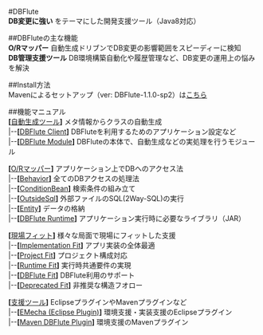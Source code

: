 #DBFlute  
__DB変更に強い__ をテーマにした開発支援ツール（Java8対応）

##DBFluteの主な機能  
__O/Rマッパー__ 自動生成ドリブンでDB変更の影響範囲をスピーディーに検知  
__DB管理支援ツール__ DB環境構築自動化や履歴管理など、DB変更の運用上の悩みを解決

##Install方法  
Mavenによるセットアップ（ver: DBFlute-1.1.0-sp2）は[こちら](http://dbflute.seasar.org/ja/environment/setup/maven.html)

##機能マニュアル  
__[__[自動生成ツール](http://dbflute.seasar.org/ja/manual/function/generator/index.html)__]__ メタ情報からクラスの自動生成  
|--__[__[DBFlute Client](http://dbflute.seasar.org/ja/manual/function/generator/client/index.html)__]__ DBFluteを利用するためのアプリケーション設定など  
|--__[__[DBFlute   Module](http://dbflute.seasar.org/ja/manual/function/generator/module/index.html)__]__ DBFluteの本体で、自動生成などの実処理を行うモジュール  

__[__[O/Rマッパー](http://dbflute.seasar.org/ja/manual/function/ormapper/index.html)__]__ アプリケーション上でDBへのアクセス法  
|--__[__[Behavior](http://dbflute.seasar.org/ja/manual/function/ormapper/behavior/index.html)__]__ 全てのDBアクセスの処理法  
|--__[__[ConditionBean](http://dbflute.seasar.org/ja/manual/function/ormapper/behavior/index.html)__]__ 検索条件の組み立て  
|--__[__[OutsideSql](http://dbflute.seasar.org/ja/manual/function/ormapper/outsidesql/index.html)__]__ 外部ファイルのSQL(2Way-SQL)の実行  
|--__[__[Entity](http://dbflute.seasar.org/ja/manual/function/ormapper/entity/index.html)__]__ データの格納  
|--__[__[DBFlute Runtime](http://dbflute.seasar.org/ja/manual/function/ormapper/runtime/index.html)__]__  アプリケーション実行時に必要なライブラリ（JAR）  

__[__[現場フィット](http://dbflute.seasar.org/ja/manual/function/genbafit/index.html)__]__ 様々な局面で現場にフィットした支援  
|--__[__[Implementation Fit](http://dbflute.seasar.org/ja/manual/function/genbafit/implfit/index.html)__]__ アプリ実装の全体最適  
|--__[__[Project Fit](http://dbflute.seasar.org/ja/manual/function/genbafit/projectfit/index.html)__]__ プロジェクト構成対応  
|--__[__[Runtime Fit](http://dbflute.seasar.org/ja/manual/function/genbafit/runtimefit/index.html)__]__ 実行時共通要件の実現  
|--__[__[DBFlute Fit](http://dbflute.seasar.org/ja/manual/function/genbafit/dbflutefit/index.html)__]__ DBFlute利用のサポート  
|--__[__[Deprecated Fit](http://dbflute.seasar.org/ja/manual/function/genbafit/deprecatedfit/index.html)__]__ 非推奨な構造フオロー  

__[__[支援ツール](http://dbflute.seasar.org/ja/manual/function/helper/index.html)__]__ EclipseプラグインやMavenプラグインなど  
|--__[__[EMecha (Eclipse Plugin)](http://dbflute.seasar.org/ja/manual/function/helper/emecha/index.html)__]__ 環境支援・実装支援のEclipseプラグイン  
|--__[__[Maven DBFlute Plugin](http://dbflute.seasar.org/ja/manual/function/helper/maven/index.html)__]__ 環境支援のMavenプラグイン
